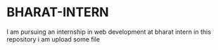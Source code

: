 # BHARAT-INTERN
I am pursuing an internship in web development at bharat intern in this repository i am upload some file 
